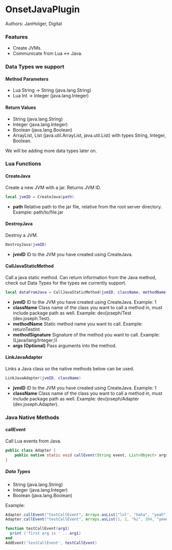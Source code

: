# OnsetJavaPlugin
Authors: JanHolger, Digital

### Features
* Create JVMs.
* Communicate from Lua <-> Java.

### Data Types we support
#### Method Parameters
* Lua String -> String (java.lang.String)
* Lua Int -> Integer (java.lang.Integer)

#### Return Values
* String (java.lang.String)
* Integer (java.lang.Integer)
* Boolean (java.lang.Boolean)
* ArrayList, List (java.util.ArrayList, java.util.List) with types String, Integer, Boolean.

We will be adding more data types later on.

### Lua Functions
#### CreateJava
Create a new JVM with a jar. Returns JVM ID.
```lua
local jvmID = CreateJava(path)
```
* **path** Relative path to the jar file, relative from the root server directory. Example: path/to/file.jar

#### DestroyJava
Destroy a JVM.
```lua
DestroyJava(jvmID)
```
* **jvmID** ID to the JVM you have created using CreateJava.

#### CallJavaStaticMethod
Call a java static method. Can return information from the Java method, check out Data Types for the types we currently support.
```lua
local dataFromJava = CallJavaStaticMethod(jvmID, className, methodName, methodSignature, args...)
```
* **jvmID** ID to the JVM you have created using CreateJava. Example: 1
* **className** Class name of the class you want to call a method in, must include package path as well. Example: dev/joseph/Test (dev.joseph.Test).
* **methodName** Static method name you want to call. Example: returnTestInt
* **methodSignature** Signature of the method you want to call. Example: (Ljava/lang/Integer;)I
* **args (Optional)** Pass arguments into the method.

#### LinkJavaAdapter
Links a Java class so the native methods below can be used.
```lua
LinkJavaAdapter(jvmID, className)
```
* **jvmID** ID to the JVM you have created using CreateJava. Example: 1
* **className** Class name of the class you want to call a method in, must include package path as well. Example: dev/joseph/Adapter (dev.joseph.Adapter).

### Java Native Methods
#### callEvent
Call Lua events from Java.
```java
public class Adapter {
    public native static void callEvent(String event, List<Object> args);
}
```

##### Data Types
* String (java.lang.String)
* Integer (java.lang.Integer)
* Boolean (java.lang.Boolean)

Example:
```java
Adapter.callEvent("testCallEvent", Arrays.asList("lol", "haha", "yeah"));
Adapter.callEvent("testCallEvent", Arrays.asList(1, 2, "hi", 384, "yeeep", true, false));
```
```lua
function testCallEvent(arg1)
  print ('first arg is ' .. arg1)
end
AddEvent('testCallEvent', testCallEvent)
```

